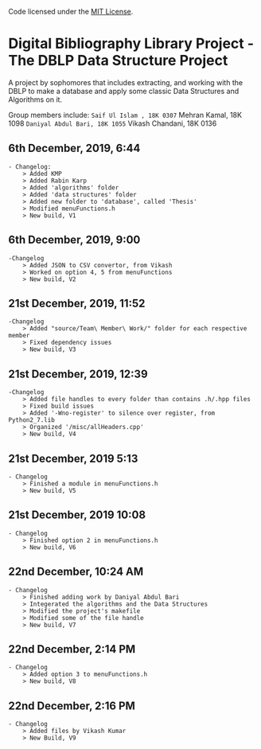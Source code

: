 Code licensed under the [MIT License](LICENSE.txt).
# Digital Bibliography Library Project - The DBLP Data Structure Project
A project by sophomores that includes extracting, and working with the DBLP to make a database and apply some classic Data Structures and Algorithms on it.

Group members include:
    ``` Saif Ul Islam , 18K 0307
    ``` Mehran Kamal, 18K 1098
    ``` Daniyal Abdul Bari, 18K 1055
    ``` Vikash Chandani, 18K 0136

## 6th December, 2019, 6:44
    - Changelog:
        > Added KMP
        > Added Rabin Karp
        > Added 'algorithms' folder
        > Added 'data structures' folder
        > Added new folder to 'database', called 'Thesis'
        > Modified menuFunctions.h
        > New build, V1

## 6th December, 2019, 9:00
    -Changelog
        > Added JSON to CSV convertor, from Vikash
        > Worked on option 4, 5 from menuFunctions
        > New build, V2

## 21st December, 2019, 11:52
    -Changelog
        > Added "source/Team\ Member\ Work/" folder for each respective member
        > Fixed dependency issues
        > New build, V3

## 21st December, 2019, 12:39
    -Changelog
        > Added file handles to every folder than contains .h/.hpp files
        > Fixed build issues
        > Added '-Wno-register' to silence over register, from Python2_7.lib
        > Organized '/misc/allHeaders.cpp'
        > New build, V4

## 21st December, 2019 5:13
    - Changelog
        > Finished a module in menuFunctions.h
        > New build, V5

## 21st December, 2019 10:08
    - Changelog
        > Finished option 2 in menuFunctions.h
        > New build, V6

## 22nd December, 10:24 AM
    - Changelog
        > Finished adding work by Daniyal Abdul Bari
        > Integerated the algorithms and the Data Structures
        > Modified the project's makefile
        > Modified some of the file handle
        > New build, V7

## 22nd December, 2:14 PM
    - Changelog
        > Added option 3 to menuFunctions.h
        > New build, V8

## 22nd December, 2:16 PM
    - Changelog
        > Added files by Vikash Kumar
        > New Build, V9